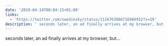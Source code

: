 ```yaml
---
date: '2019-04-14T00:04:15+01:00'
links:
  - 'https://twitter.com/swodinsky/status/1116763906716966912?s=19'
description: ' seconds later, an ad finally arrives at my browser, but...'
---
```

 seconds later, an ad finally arrives at my browser, but...
